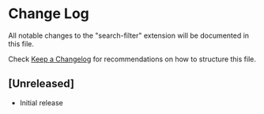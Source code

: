 # Change Log
All notable changes to the "search-filter" extension will be documented in this file.

Check [Keep a Changelog](http://keepachangelog.com/) for recommendations on how to structure this file.

## [Unreleased]
- Initial release
